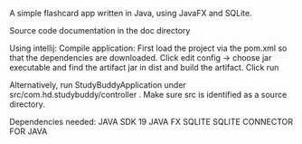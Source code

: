 A simple flashcard app written in Java, using JavaFX and SQLite.

Source code documentation in the doc directory

Using intellij:
Compile application:
First load the project via the pom.xml so that the dependencies are downloaded.
Click edit config -> choose jar executable and find the artifact jar in dist and build the artifact. Click run

Alternatively, run StudyBuddyApplication under src/com.hd.studybuddy/controller . Make sure src is identified as a source directory.

Dependencies needed:
JAVA SDK 19
JAVA FX
SQLITE
SQLITE CONNECTOR FOR JAVA
